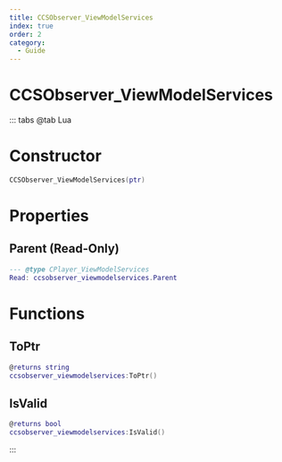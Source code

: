```yaml
---
title: CCSObserver_ViewModelServices
index: true
order: 2
category:
  - Guide
---
```


# CCSObserver_ViewModelServices

::: tabs
@tab Lua
# Constructor
```lua
CCSObserver_ViewModelServices(ptr)
```
# Properties
## Parent (Read-Only)
```lua
--- @type CPlayer_ViewModelServices
Read: ccsobserver_viewmodelservices.Parent
```
# Functions
## ToPtr
```lua
@returns string
ccsobserver_viewmodelservices:ToPtr()
```
## IsValid
```lua
@returns bool
ccsobserver_viewmodelservices:IsValid()
```

:::